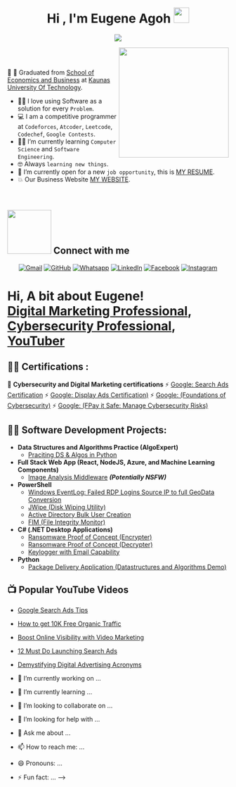 <h1 align="center">Hi , I'm Eugene Agoh <img src="https://media.giphy.com/media/hvRJCLFzcasrR4ia7z/giphy.gif" width="35"></h1>
<p align="center">
  <a href="https://github.com/DenverCoder1/readme-typing-svg"><img src="https://readme-typing-svg.herokuapp.com?font=Time+New+Roman&color=%23C8BE25&size=25&center=true&vCenter=true&width=600&height=100&lines=Few+5+Years+In+Cyber+Security;Founder+AdsTargets;Cyber+Security+Professional+Developer+Digital+Marketing+Proffesional;Always+learning+new+things"></a>
</p>

<picture> <img align="right" src="https://github.com/7oSkaaa/7oSkaaa/blob/main/Images/Right_Side.gif?raw=true" width = 250px></picture>

<br><br>

🤔 :school: Graduated from [School of Economics and Business](https://seb.ktu.edu/) at [Kaunas University Of Technology](http://ktu.edu/).
- :technologist: I love using Software as a solution for every `Problem`.
- :computer: I am a competitive programmer at `Codeforces`, `Atcoder`, `Leetcode`, `Codechef`, `Google Contests`.
- :student: I’m currently learning `Computer Science` and `Software Engineering`.
- :nerd_face: Always `learning new things`.
- :thinking: I’m currently open for a new `job opportunity`, this is [MY RESUME](https://bitly.cx/3ovy).
- :boom: Our Business Website [MY WEBSITE](https://adstargets.com).
<br>


## <picture> <img src="https://github.com/7oSkaaa/7oSkaaa/blob/main/Images/Connect-with-me.gif?raw=true" width="100px"> </picture> Connect with me
<p align="center">
	<a href="mailto:agoheugene@yahoo.com"><img img src="https://img.shields.io/badge/gmail-%23EA4335.svg?style=plastic&logo=gmail&logoColor=white" alt="Gmail"/></a>
	<a href="https://github.com/Eugeneagoh"><img src="https://img.shields.io/badge/github-%23181717.svg?style=plastic&logo=github&logoColor=white" alt="GitHub"/></a>
	<a href="https://wa.me/0037060197283"><img src="https://img.shields.io/badge/whatsapp-%2325D366.svg?style=plastic&logo=whatsapp&logoColor=white" alt="Whatsapp"/></a>
	<a href="https://www.linkedin.com/in/eugeneagoh/"><img src="https://img.shields.io/badge/linkedin-%230A66C2.svg?style=plastic&logo=linkedin&logoColor=white" alt="LinkedIn"/></a>
	<a href="https://www.facebook.com/eugene.agoh"><img src="https://img.shields.io/badge/facebook-%231877F2.svg?style=plastic&logo=facebook&logoColor=white" alt="Facebook"/></a>
	<a href="https://www.instagram.com/eugene.agoh/"><img src="https://img.shields.io/badge/instagram-%23E4405F.svg?style=plastic&logo=instagram&logoColor=white" alt="Instagram"/></a>
</p>


<h1>Hi, A bit about Eugene! <br/><a href="https://github.com/Eugeneagoh/EugeneAgoh">Digital Marketing Professional</a>, <a href="https://www.linkedin.com/in/eugeneagoh/">Cybersecurity Professional</a>, <a href="https://www.youtube.com/channel/UC4CeJ3epKmkdrFKk-kSDSIA">YouTuber</a></h1>

<h2>👨‍💻 Certifications :</h2>

🌱 <b>Cybersecurity and Digital Marketing certifications</b>
  ⚡ [Google: Search Ads Certification](https://bitly.cx/W9cfe)
  ⚡ [Google: Display Ads Certification)](https://bitly.cx/31xg1)
  ⚡ [Google: (Foundations of Cybersecurity)](https://coursera.org/share/3a3aef116ad0289140525e47ebe08bfb)
  ⚡ [Google: (FPay it Safe: Manage Cybersecurity Risks)](https://github.com/joshmadakor1/PowerShell-Integrity-FIM)

<h2>👨‍💻 Software Development Projects:</h2>

- <b>Data Structures and Algorithms Practice (AlgoExpert)</b>
  - [Praciting DS & Algos in Python](https://github.com/joshmadakor1/Algorithms-Practice)
- <b>Full Stack Web App (React, NodeJS, Azure, and Machine Learning Components)</b>
  - [Image Analysis Middleware](https://github.com/joshmadakor1/4chan-Image-Analysis-Middleware-C964) <b><i>(Potentially NSFW)</b></i>
- <b>PowerShell</b>
  - [Windows EventLog: Failed RDP Logins Source IP to full GeoData Conversion](https://github.com/joshmadakor1/Sentinel-Lab)
  - [JWipe (Disk Wiping Utility)](https://github.com/joshmadakor1/Jwipe.PowerShell)
  - [Active Directory Bulk User Creation](https://github.com/joshmadakor1/AD_PS)
  - [FIM (File Integrity Monitor)](https://github.com/joshmadakor1/PowerShell-Integrity-FIM)
- <b>C# (.NET Desktop Applications)</b>
  - [Ransomware Proof of Concept (Encrypter)](https://github.com/joshmadakor1/EncrypterPOC)
  - [Ransomware Proof of Concept (Decrypter)](https://github.com/joshmadakor1/DecrypterPOC)
  - [Keylogger with Email Capability](https://github.com/joshmadakor1/Key-Logger-With-Email)
- <b>Python</b>
  - [Package Delivery Application (Datastructures and Algorithms Demo)](https://github.com/joshmadakor1/Package-Delivery-Pathfinding-Algorithm)

<h2>📺 Popular YouTube Videos</h2>

- [Google Search Ads Tips](https://www.youtube.com/watch?v=r1CLZcypfuo)
- [How to get 10K Free Organic Traffic](https://www.youtube.com/watch?v=UkVmkSuOG18)
- [Boost Online Visibility with Video Marketing](https://www.youtube.com/watch?v=FnW-PjhZC2s)
- [12 Must Do Launching Search Ads](https://www.youtube.com/watch?v=YPY0HbV2L1g)
- [Demystifying Digital Advertising Acronyms](https://www.youtube.com/watch?v=t1SbjngbOGo)


- 🔭 I’m currently working on ...
- 🌱 I’m currently learning ...
- 👯 I’m looking to collaborate on ...
- 🤔 I’m looking for help with ...
- 💬 Ask me about ...
- 📫 How to reach me: ...
- 😄 Pronouns: ...
- ⚡ Fun fact: ...
-->
